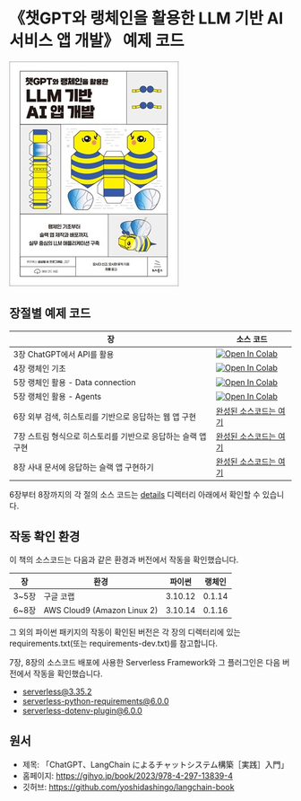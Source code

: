 # 《챗GPT와 랭체인을 활용한 LLM 기반 AI 서비스 앱 개발》 예제 코드

![](cover.jpg)

## 장절별 예제 코드

| 장                                                                  | 소스 코드                                                                                                                                                            |
| ------------------------------------------------------------------- | -------------------------------------------------------------------------------------------------------------------------------------------------------------------- |
| 3장 ChatGPT에서 API를 활용 | [![Open In Colab](https://colab.research.google.com/assets/colab-badge.svg)](https://colab.research.google.com/github/ychoi-kr/chatgpt-langchain/blob/main/chapter3/notebook.ipynb) |
| 4장 랭체인 기초 | [![Open In Colab](https://colab.research.google.com/assets/colab-badge.svg)](https://colab.research.google.com/github/ychoi-kr/chatgpt-langchain/blob/main/chapter4/notebook.ipynb) |
| 5장 랭체인 활용 - Data connection | [![Open In Colab](https://colab.research.google.com/assets/colab-badge.svg)](https://colab.research.google.com/github/ychoi-kr/chatgpt-langchain/blob/main/chapter5/5_1_Data_connection.ipynb) |
| 5장 랭체인 활용 - Agents | [![Open In Colab](https://colab.research.google.com/assets/colab-badge.svg)](https://colab.research.google.com/github/ychoi-kr/chatgpt-langchain/blob/main/chapter5/5_2_Agents.ipynb) |
| 6장 외부 검색, 히스토리를 기반으로 응답하는 웹 앱 구현 | [완성된 소스코드는 여기](./chapter6/) |
| 7장 스트림 형식으로 히스토리를 기반으로 응답하는 슬랙 앱 구현 | [완성된 소스코드는 여기](./chapter7/) |
| 8장 사내 문서에 응답하는 슬랙 앱 구현하기 | [완성된 소스코드는 여기](./chapter8/) |

6장부터 8장까지의 각 절의 소스 코드는 [details](./details) 디렉터리 아래에서 확인할 수 있습니다.

## 작동 확인 환경

이 책의 소스코드는 다음과 같은 환경과 버전에서 작동을 확인했습니다.

| 장               | 환경                        | 파이썬  | 랭체인 |
| ---------------- | --------------------------- | ------- | --------- |
| 3~5장 | 구글 코랩                | 3.10.12 | 0.1.14 |
| 6~8장 | AWS Cloud9 (Amazon Linux 2) | 3.10.14 | 0.1.16   |

그 외의 파이썬 패키지의 작동이 확인된 버전은 각 장의 디렉터리에 있는 requirements.txt(또는 requirements-dev.txt)를 참고합니다.

7장, 8장의 소스코드 배포에 사용한 Serverless Framework와 그 플러그인은 다음 버전에서 작동을 확인했습니다.

- serverless@3.35.2
- serverless-python-requirements@6.0.0
- serverless-dotenv-plugin@6.0.0

## 원서
- 제목: 「ChatGPT、LangChain によるチャットシステム構築［実践］入門」
- 홈페이지: https://gihyo.jp/book/2023/978-4-297-13839-4
- 깃허브: https://github.com/yoshidashingo/langchain-book
